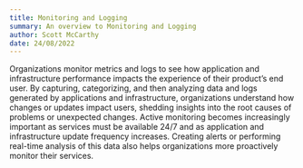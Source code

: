 ```yaml
---
title: Monitoring and Logging
summary: An overview to Monitoring and Logging
author: Scott McCarthy
date: 24/08/2022
---
```


Organizations monitor metrics and logs to see how application and infrastructure performance impacts the experience of their product’s end user. By capturing, categorizing, and then analyzing data and logs generated by applications and infrastructure, organizations understand how changes or updates impact users, shedding insights into the root causes of problems or unexpected changes. Active monitoring becomes increasingly important as services must be available 24/7 and as application and infrastructure update frequency increases. Creating alerts or performing real-time analysis of this data also helps organizations more proactively monitor their services.
